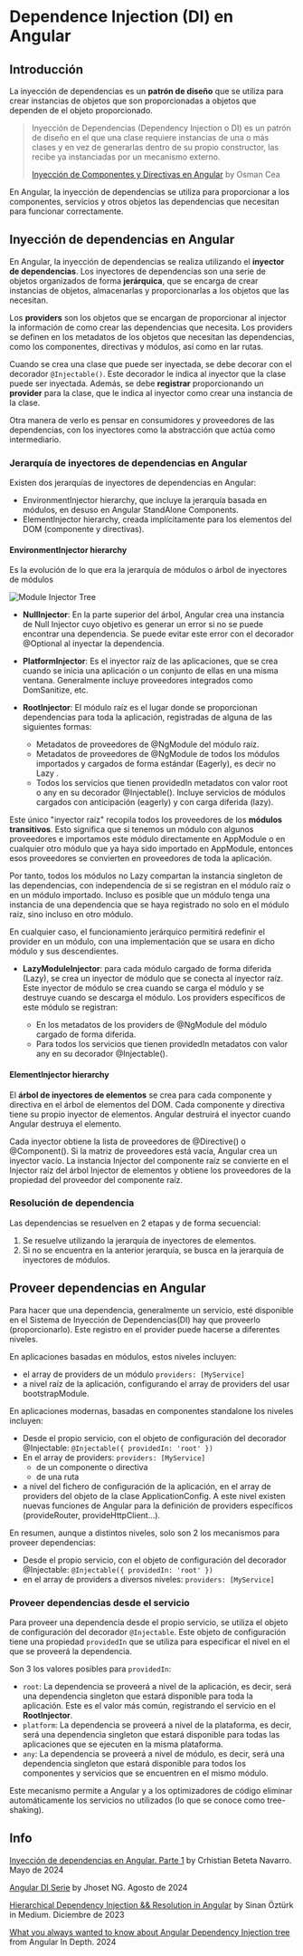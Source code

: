 # Dependence Injection (DI) en Angular

## Introducción

La inyección de dependencias es un **patrón de diseño** que se utiliza para crear instancias de objetos que son proporcionadas a objetos que dependen de el objeto proporcionado.

> Inyección de Dependencias (Dependency Injection o DI) es un patrón de diseño en el que una clase requiere instancias de una o más clases y en vez de generarlas dentro de su propio constructor, las recibe ya instanciadas por un mecanismo externo.
>
> [Inyección de Componentes y Directivas en Angular](https://medium.com/angular-chile/inyecci%C3%B3n-de-componentes-y-directivas-en-angular-6ae75f64be66) by
> Osman Cea

En Angular, la inyección de dependencias se utiliza para proporcionar a los componentes, servicios y otros objetos las dependencias que necesitan para funcionar correctamente.

## Inyección de dependencias en Angular

En Angular, la inyección de dependencias se realiza utilizando el **inyector de dependencias**. Los inyectores de dependencias son una serie de objetos organizados de forma **jerárquica**, que se encarga de crear instancias de objetos, almacenarlas y proporcionarlas a los objetos que las necesitan.

Los **providers** son los objetos que se encargan de proporcionar al injector la información de como crear las dependencias que necesita. Los providers se definen en los metadatos de los objetos que necesitan las dependencias, como los componentes, directivas y módulos, así como en lar rutas.

Cuando se crea una clase que puede ser inyectada, se debe decorar con el decorador `@Injectable()`. Este decorador le indica al inyector que la clase puede ser inyectada. Además, se debe **registrar** proporcionando un **provider** para la clase, que le indica al inyector como crear una instancia de la clase.

Otra manera de verlo es pensar en consumidores y proveedores de las dependencias, con los inyectores como la abstracción que actúa como intermediario.

### Jerarquía de inyectores de dependencias en Angular

Existen dos jerarquías de inyectores de dependencias en Angular:

- EnvironmentInjector hierarchy, que incluye la jerarquía basada en módulos, en desuso en Angular StandAlone Components.
- ElementInjector hierarchy, creada implícitamente para los elementos del DOM (componente y directivas).

#### EnvironmentInjector hierarchy

Es la evolución de lo que era la jerarquía de módulos o árbol de inyectores de módulos

![Module Injector Tree](module_injector_tree.png)

- **NullInjector**: En la parte superior del árbol, Angular crea una instancia de Null Injector cuyo objetivo es generar un error si no se puede encontrar una dependencia.
  Se puede evitar este error con el decorador @Optional al inyectar la dependencia.

- **PlatformInjector**: Es el inyector raíz de las aplicaciones, que se crea cuando se inicia una aplicación o un conjunto de ellas en una misma ventana. Generalmente incluye proveedores integrados como DomSanitize, etc.

- **RootInjector**: El módulo raíz es el lugar donde se proporcionan dependencias para toda la aplicación, registradas de alguna de las siguientes formas:

  - Metadatos de proveedores de @NgModule del módulo raíz.
  - Metadatos de proveedores de @NgModule de todos los módulos importados y cargados de forma estándar (Eagerly), es decir no Lazy .
  - Todos los servicios que tienen providedIn metadatos con valor root o any en su decorador @Injectable(). Incluye servicios de módulos cargados con anticipación (eagerly) y con carga diferida (lazy).

Este único "inyector raíz" recopila todos los proveedores de los **módulos transitivos**. Esto significa que si tenemos un módulo con algunos proveedores e importamos este módulo directamente en AppModule o en cualquier otro módulo que ya haya sido importado en AppModule, entonces esos proveedores se convierten en proveedores de toda la aplicación.

Por tanto, todos los módulos no Lazy compartan la instancia singleton de las dependencias, con independencia de si se registran en el módulo raíz o en un módulo importado. Incluso es posible que un módulo tenga una instancia de una dependencia que se haya registrado no solo en el módulo raíz, sino incluso en otro módulo.

En cualquier caso, el funcionamiento jerárquico permitirá redefinir el provider en un módulo, con una implementación que se usara en dicho módulo y sus descendientes.

- **LazyModuleInjector**: para cada módulo cargado de forma diferida (Lazy), se crea un inyector de módulo que se conecta al inyector raíz. Este inyector de módulo se crea cuando se carga el módulo y se destruye cuando se descarga el módulo. Los providers específicos de este módulo se registran:

  - En los metadatos de los providers de @NgModule del módulo cargado de forma diferida.
  - Para todos los servicios que tienen providedIn metadatos con valor any en su decorador @Injectable().

#### ElementInjector hierarchy

El **árbol de inyectores de elementos** se crea para cada componente y directiva en el árbol de elementos del DOM. Cada componente y directiva tiene su propio inyector de elementos. Angular destruirá el inyector cuando Angular destruya el elemento.

Cada inyector obtiene la lista de proveedores de @Directive() o @Component(). Si la matriz de proveedores está vacía, Angular crea un inyector vacío.
La instancia Injector del componente raíz se convierte en el Injector raíz del árbol Injector de elementos y obtiene los proveedores de la propiedad del proveedor del componente raíz.

### Resolución de dependencia

Las dependencias se resuelven en 2 etapas y de forma secuencial:

1. Se resuelve utilizando la jerarquía de inyectores de elementos.
2. Si no se encuentra en la anterior jerarquía, se busca en la jerarquía de inyectores de módulos.

## Proveer dependencias en Angular

Para hacer que una dependencia, generalmente un servicio, esté disponible en el Sistema de Inyección de Dependencias(DI) hay que proveerlo (proporcionarlo). Este registro en el provider puede hacerse a diferentes niveles.

En aplicaciones basadas en módulos, estos niveles incluyen:

- el array de providers de un módulo `providers: [MyService]`
- a nivel raíz de la aplicación, configurando el array de providers del usar bootstrapModule.

En aplicaciones modernas, basadas en componentes standalone los niveles incluyen:

- Desde el propio servicio, con el objeto de configuración del decorador @Injectable: `@Injectable({ providedIn: 'root' })`
- En el array de providers: `providers: [MyService]`
  - de un componente o directiva
  - de una ruta
- a nivel del fichero de configuración de la aplicación, en el array de providers del objeto de la clase ApplicationConfig. A este nivel existen nuevas funciones de Angular para la definición de providers específicos (provideRouter, provideHttpClient...).

En resumen, aunque a distintos niveles, solo son 2 los mecanismos para proveer dependencias:

- Desde el propio servicio, con el objeto de configuración del decorador @Injectable: `@Injectable({ providedIn: 'root' })`
- en el array de providers a diversos niveles: `providers: [MyService]`

### Proveer dependencias desde el servicio

Para proveer una dependencia desde el propio servicio, se utiliza el objeto de configuración del decorador `@Injectable`. Este objeto de configuración tiene una propiedad `providedIn` que se utiliza para especificar el nivel en el que se proveerá la dependencia.

Son 3 los valores posibles para `providedIn`:

- `root`: La dependencia se proveerá a nivel de la aplicación, es decir, será una dependencia singleton que estará disponible para toda la aplicación. Este es el valor más común, registrando el servicio en el **RootInjector**.
- `platform`: La dependencia se proveerá a nivel de la plataforma, es decir, será una dependencia singleton que estará disponible para todas las aplicaciones que se ejecuten en la misma plataforma.
- `any`: La dependencia se proveerá a nivel de módulo, es decir, será una dependencia singleton que estará disponible para todos los componentes y servicios que se encuentren en el mismo módulo.

Este mecanismo permite a Angular y a los optimizadores de código eliminar automáticamente los servicios no utilizados (lo que se conoce como tree-shaking).

## Info

[Inyección de dependencias en Angular. Parte 1](https://www.linkedin.com/pulse/inyecci%C3%B3n-de-dependencias-en-angular-parte-1-crhistian-beteta-navarro-tsdmf/) by Crhistian Beteta Navarro. Mayo de 2024

[Angular DI Serie](https://medium.com/@zero_ng) by Jhoset NG. Agosto de 2024

[Hierarchical Dependency Injection && Resolution in Angular](https://medium.com/@sinanozturk/hierarchical-dependency-injection-resolution-in-ang-0a6f6d359d26) by
Sinan Öztürk in Medium. Diciembre de 2023

[What you always wanted to know about Angular Dependency Injection tree](https://angularindepth.com/posts/1261/what-you-always-wanted-to-know-about-angular-dependency-injection-tree) from Angular In Depth. 2024
